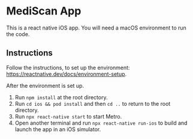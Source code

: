 # MediScan App

This is a react native iOS app. You will need a macOS environment to run the code.

## Instructions

Follow the instructions, to set up the environment: https://reactnative.dev/docs/environment-setup.

After the environment is set up. 

1. Run `npm install` at the root directory.
2. Run `cd ios && pod install` and then `cd ..` to return to the root directory.
3. Run `npx react-native start` to start Metro.
4. Open another terminal and run `npx react-native run-ios` to build and launch the app in an iOS simulator.


